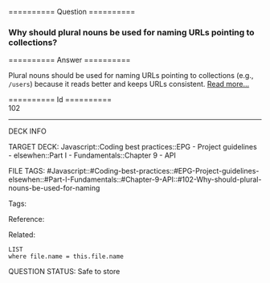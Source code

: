 ========== Question ==========  

### Why should plural nouns be used for naming URLs pointing to collections?  

========== Answer ==========  

Plural nouns should be used for naming URLs pointing to collections (e.g., `/users`) because it reads better and keeps URLs consistent. [Read more...](https://apigee.com/about/blog/technology/restful-api-design-plural-nouns-and-concrete-names)

========== Id ==========  
102

---

DECK INFO

TARGET DECK: Javascript::Coding best practices::EPG - Project guidelines - elsewhen::Part I - Fundamentals::Chapter 9 - API

FILE TAGS: #Javascript::#Coding-best-practices::#EPG-Project-guidelines-elsewhen::#Part-I-Fundamentals::#Chapter-9-API::#102-Why-should-plural-nouns-be-used-for-naming

Tags:

Reference:

Related:

```dataview
LIST
where file.name = this.file.name
```

QUESTION STATUS: Safe to store
